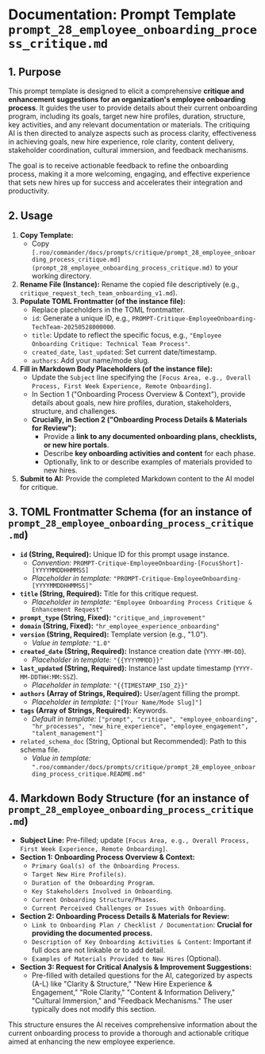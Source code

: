 # Documentation: Prompt Template `prompt_28_employee_onboarding_process_critique.md`

## 1. Purpose

This prompt template is designed to elicit a comprehensive **critique and enhancement suggestions for an organization's employee onboarding process**. It guides the user to provide details about their current onboarding program, including its goals, target new hire profiles, duration, structure, key activities, and any relevant documentation or materials. The critiquing AI is then directed to analyze aspects such as process clarity, effectiveness in achieving goals, new hire experience, role clarity, content delivery, stakeholder coordination, cultural immersion, and feedback mechanisms.

The goal is to receive actionable feedback to refine the onboarding process, making it a more welcoming, engaging, and effective experience that sets new hires up for success and accelerates their integration and productivity.

## 2. Usage

1.  **Copy Template:**
    *   Copy `[.roo/commander/docs/prompts/critique/prompt_28_employee_onboarding_process_critique.md](prompt_28_employee_onboarding_process_critique.md)` to your working directory.
2.  **Rename File (Instance):** Rename the copied file descriptively (e.g., `critique_request_tech_team_onboarding_v1.md`).
3.  **Populate TOML Frontmatter (of the instance file):**
    *   Replace placeholders in the TOML frontmatter.
    *   `id`: Generate a unique ID, e.g., `PROMPT-Critique-EmployeeOnboarding-TechTeam-20250528000000`.
    *   `title`: Update to reflect the specific focus, e.g., `"Employee Onboarding Critique: Technical Team Process"`.
    *   `created_date`, `last_updated`: Set current date/timestamp.
    *   `authors`: Add your name/mode slug.
4.  **Fill in Markdown Body Placeholders (of the instance file):**
    *   Update the `Subject` line specifying the `[Focus Area, e.g., Overall Process, First Week Experience, Remote Onboarding]`.
    *   In Section 1 ("Onboarding Process Overview & Context"), provide details about goals, new hire profiles, duration, stakeholders, structure, and challenges.
    *   **Crucially, in Section 2 ("Onboarding Process Details & Materials for Review"):**
        *   Provide a **link to any documented onboarding plans, checklists, or new hire portals**.
        *   Describe **key onboarding activities and content** for each phase.
        *   Optionally, link to or describe examples of materials provided to new hires.
5.  **Submit to AI:** Provide the completed Markdown content to the AI model for critique.

## 3. TOML Frontmatter Schema (for an instance of `prompt_28_employee_onboarding_process_critique.md`)

*   **`id` (String, Required):** Unique ID for this prompt usage instance.
    *   *Convention:* `PROMPT-Critique-EmployeeOnboarding-[FocusShort]-[YYYYMMDDHHMMSS]`
    *   *Placeholder in template:* `"PROMPT-Critique-EmployeeOnboarding-[YYYYMMDDHHMMSS]"`
*   **`title` (String, Required):** Title for this critique request.
    *   *Placeholder in template:* `"Employee Onboarding Process Critique & Enhancement Request"`
*   **`prompt_type` (String, Fixed):** `"critique_and_improvement"`
*   **`domain` (String, Fixed):** `"hr_employee_experience_onboarding"`
*   **`version` (String, Required):** Template version (e.g., "1.0").
    *   *Value in template:* `"1.0"`
*   **`created_date` (String, Required):** Instance creation date (`YYYY-MM-DD`).
    *   *Placeholder in template:* `"{{YYYYMMDD}}"`
*   **`last_updated` (String, Required):** Instance last update timestamp (`YYYY-MM-DDTHH:MM:SSZ`).
    *   *Placeholder in template:* `"{{TIMESTAMP_ISO_Z}}"`
*   **`authors` (Array of Strings, Required):** User/agent filling the prompt.
    *   *Placeholder in template:* `["[Your Name/Mode Slug]"]`
*   **`tags` (Array of Strings, Required):** Keywords.
    *   *Default in template:* `["prompt", "critique", "employee_onboarding", "hr_processes", "new_hire_experience", "employee_engagement", "talent_management"]`
*   `related_schema_doc` (String, Optional but Recommended): Path to this schema file.
    *   *Value in template:* `".roo/commander/docs/prompts/critique/prompt_28_employee_onboarding_process_critique.README.md"`

## 4. Markdown Body Structure (for an instance of `prompt_28_employee_onboarding_process_critique.md`)

*   **Subject Line:** Pre-filled; update `[Focus Area, e.g., Overall Process, First Week Experience, Remote Onboarding]`.
*   **Section 1: Onboarding Process Overview & Context:**
    *   `Primary Goal(s) of the Onboarding Process`.
    *   `Target New Hire Profile(s)`.
    *   `Duration of the Onboarding Program`.
    *   `Key Stakeholders Involved in Onboarding`.
    *   `Current Onboarding Structure/Phases`.
    *   `Current Perceived Challenges or Issues with Onboarding`.
*   **Section 2: Onboarding Process Details & Materials for Review:**
    *   `Link to Onboarding Plan / Checklist / Documentation`: **Crucial for providing the documented process.**
    *   `Description of Key Onboarding Activities & Content`: Important if full docs are not linkable or to add detail.
    *   `Examples of Materials Provided to New Hires` (Optional).
*   **Section 3: Request for Critical Analysis & Improvement Suggestions:**
    *   Pre-filled with detailed questions for the AI, categorized by aspects (A-L) like "Clarity & Structure," "New Hire Experience & Engagement," "Role Clarity," "Content & Information Delivery," "Cultural Immersion," and "Feedback Mechanisms." The user typically does not modify this section.

This structure ensures the AI receives comprehensive information about the current onboarding process to provide a thorough and actionable critique aimed at enhancing the new employee experience.